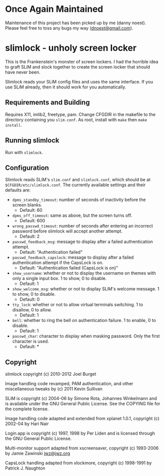 Once Again Maintained
====================
Maintenance of this project has been picked up by me (danny noest).  Please 
feel free to toss any bugs my way (dnoest@gmail.com). 

slimlock - unholy screen locker
===============================
This is the Frankenstein's monster of screen lockers. I had the horrible
idea to graft SLiM and slock together to create the screen locker that should
have never been.

Slimlock reads your SLiM config files and uses the same interface. If you use
SLiM already, then it should work for you automatically.

Requirements and Building
-------------------------
Requires X11, imlib2, freetype, pam. Change CFGDIR in the makefile to the
directory containing you `slim.conf`. As root, install with `make` then `make
install`.

Running slimlock
----------------
Run with `slimlock`.

Configuration
-------------
Slimlock reads SLiM's `slim.conf` and `slimlock.conf`, which should be at
`$CFGDIR/etc/slimlock.conf`. The currently available settings and their defaults
are:

-	`dpms_standby_timeout`: number of seconds of inactivity before the screen
	blanks.
	-	Default: 60
-	`dpms_off_timeout`: same as above, but the screen turns off.
	-	Default: 600
-	`wrong_passwd_timeout`: number of seconds after entering an incorrect password
	before slimlock will accept another attempt.
	-	Default: 2
-	`passwd_feedback_msg`: message to display after a failed authentication
	attempt.
	-	Default: "Authentication failed"
-	`passwd_feedback_capslock`: message to display after a failed authentication
	attempt if the CapsLock is on.
	-	Default: "Authentication failed (CapsLock is on)"
-	`show_username`: whether or not to display the username on themes with only a
	single input box. 1 to show, 0 to disable.
	-	Default: 1
-	`show_welcome_msg`: whether or not to display SLiM's welcome message. 1 to
	show, 0 to disable.
	-	Default: 0
-	`tty_lock`: whether or not to allow virtual terminals switching. 1 to
	disallow, 0 to allow.
	-	Default: 1
-	`bell`: whether to ring the bell on authentication failure. 1 to
	enable, 0 to disable.
	-	Default: 1
-	`passwd_char`: character to display when masking password. Only the first
	character is used.
	-	Default: *

Copyright
---------
slimlock copyright (c) 2010-2012 Joel Burget

Image handling code revamped, PAM authentication, and other miscellaneous tweaks
by (c) 2011 Kevin Sullivan

SLiM is copyright (c) 2004-06 by Simone Rota, Johannes Winkelmann
and is available under the GNU General Public License.
See the COPYING file for the complete license.

Image handling code adapted and extended from xplanet 1.0.1,
copyright (c) 2002-04 by Hari Nair

Login.app is copyright (c) 1997, 1998 by Per Liden and is 
licensed through the GNU General Public License. 

Multi-monitor support adapted from xscreensaver, copyright (c) 1993-2006 by Jamie 
Zawinski <jwz@jwz.org>

CapsLock handling adapted from xlockmore, copyright (c) 1998-1991 by Patrick J. Naughton
